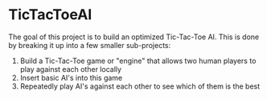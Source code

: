# TicTacToeAI

The goal of this project is to build an optimized Tic-Tac-Toe AI. This is done
by breaking it up into a few smaller sub-projects:

1. Build a Tic-Tac-Toe game or "engine" that allows two human players to play
against each other locally
2. Insert basic AI's into this game
3. Repeatedly play AI's against each other to see which of them is the best
